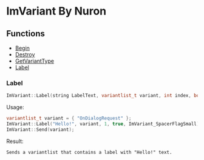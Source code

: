 # ImVariant By Nuron

## Functions

* [Begin](#begin)
* [Destroy](#destroy)
* [GetVariantType](#getvarianttype)
* [Label](#label)

### Label

```c++
ImVariant::Label(string LabelText, variantlist_t variant, int index, bool isLeft, ImVariant_SpacerFlags flag);
```

Usage:
```c++
variantlist_t variant = { "OnDialogRequest" };
ImVariant::Label("Hello!", variant, 1, true, ImVariant_SpacerFlagSmall);
ImVariant::Send(variant);
```
Result:
```
Sends a variantlist that contains a label with "Hello!" text.
```
